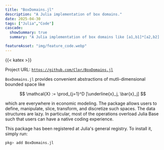 ```yaml
---
title: "BoxDomains.jl"
description: "A Julia implementation of box domains."
date: 2025-04-30
tags: ["Julia","Code"]
cascade:
  showSummary: true
  summary: "A Julia implementation of box domains like [a1,b1]*[a2,b2].... which are everywhere in economic modeling. The package allows users to define, manipulate, slice, transform, and discretize such spaces. In particular, most of the operations overload Julia Base such that users can have a native coding experience. Project URL: `https://github.com/Clpr/BoxDomains.jl`"

featureAsset: "img/feature_code.webp"
---
```


{{< katex >}}

Project URL: [`https://github.com/Clpr/BoxDomains.jl`](https://github.com/Clpr/BoxDomains.jl)

`BoxDomains.jl` provides convenient abstractions of mutli-dimensional bounded space like

$$
\mathcal{X} := \prod_{j=1}^D [\underline{x}_j, \bar{x}_j]
$$

which are everywhere in economic modeling. The package allows users to define, manipulate, slice, transform, and discretize such spaces. The data structures are lazy. In particular, most of the operations overload Julia Base such that users can have a native coding experience.

This package has been registered at Julia's general registry. To install it, simply run:

```julia
pkg> add BoxDomains.jl
```
